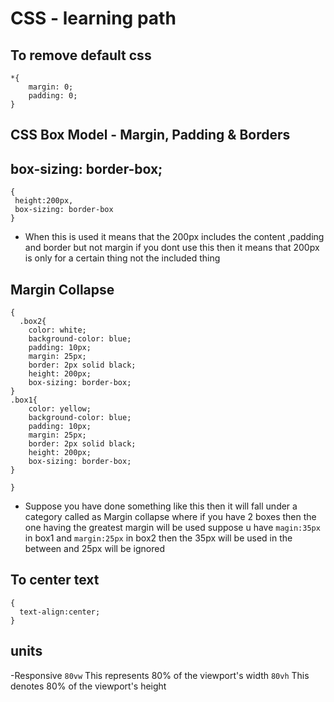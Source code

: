 # CSS - learning path

## To remove default css

```
*{
    margin: 0;
    padding: 0;
}
```

## CSS Box Model - Margin, Padding & Borders

## box-sizing: border-box;
 ```
 {
  height:200px,
  box-sizing: border-box
 }
  ```
  - When this is used it means that the 200px includes the content
    ,padding and border but not margin
    if you dont use this then it means that 200px is only for a 
    certain thing not the included thing


## Margin Collapse

```
{
  .box2{
    color: white;
    background-color: blue;
    padding: 10px;
    margin: 25px;
    border: 2px solid black;
    height: 200px;
    box-sizing: border-box;
}
.box1{
    color: yellow;
    background-color: blue;
    padding: 10px;
    margin: 25px;
    border: 2px solid black;
    height: 200px;
    box-sizing: border-box;
}

}
```
- Suppose you have done something like this then it will fall under a category called as Margin collapse where if you have 2 boxes then the one having the greatest margin will be used suppose u have ``` magin:35px ``` in box1 and ``` margin:25px ``` in box2 then the 35px will be used in the between and 25px will be ignored

## To center text

```
{
  text-align:center;
}
```

## units
-Responsive
```80vw``` This represents 80% of the viewport's width
```80vh``` This denotes 80% of the viewport's height
